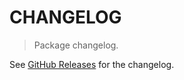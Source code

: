 # CHANGELOG

> Package changelog.

See [GitHub Releases](https://github.com/stdlib-js/string-base-right-trim/releases) for the changelog.